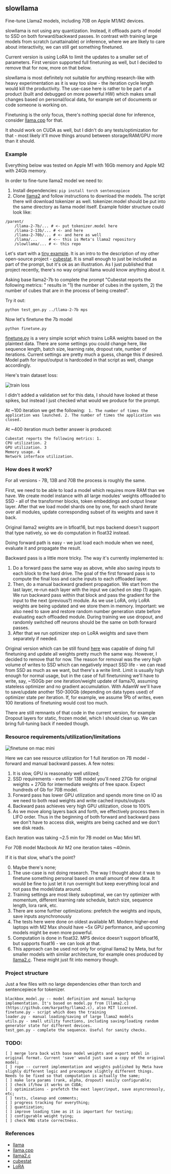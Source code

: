 ## slowllama

Fine-tune Llama2 models, including 70B on Apple M1/M2 devices.

slowllama is not using any quantization. Instead, it offloads parts of model to SSD on both forward/backward passes. In contrast with training large models from scratch (unattainable) or inference, where we are likely to care about interactivity, we can still get something finetuned.

Current version is using LoRA to limit the updates to a smaller set of parameters. First version supported full finetuning as well, but I decided to remove that for now, more on that below.

slowllama is most definitely not suitable for anything research-like with heavy experimentation as it is way too slow - the iteration cycle length would kill the productivity. The use-case here is rather to be part of a product (built and debugged on more powerful HW) which makes small changes based on personal/local data, for example set of documents or code someone is working on.

Finetuning is the only focus, there's nothing special done for inference, consider [llama.cpp](https://github.com/ggerganov/llama.cpp) for that.

It should work on CUDA as well, but I didn't do any tests/optimization for that - most likely it'll move things around between storage/RAM/GPU more than it should.

### Example

Everything below was tested on Apple M1 with 16Gb memory and Apple M2 with 24Gb memory. 

In order to fine-tune llama2 model we need to:
1. Install dependencies: ```pip install torch sentencepiece``` 
2. Clone [llama2](https://github.com/facebookresearch/llama) and follow instructions to download the models. The script there will download tokenizer as well. tokenizer.model should be put into the same directory as llama model itself. Example folder structure could look like:
```
/parent/
    /llama-2-7b/... # <- put tokenizer.model here
    /llama-2-13b/... # <- and here
    /llama-2-70b/... # <- and here as well
    /llama/...     # <-- this is Meta's llama2 repository
    /slowllama/... # <- this repo
```

Let's start with a [tiny example](test_data/cubestat.txt). It is an intro to the description of my other open-source project - [cubestat](https://github.com/okuvshynov/cubestat). It is small enough to just be included as part of the prompt, but it's ok as an illustration. As I just published that project recently, there's no way original llama would know anything about it. 

Asking base llama2-7b to complete the prompt "Cubestat reports the following metrics: " results in "1) the number of cubes in the system, 2) the number of cubes that are in the process of being created". 

Try it out:
```
python test_gen.py ../llama-2-7b mps
```

Now let's finetune the 7b model

```
python finetune.py
```

[finetune.py](finetune.py) is a very simple script which trains LoRA weights based on the plaintext data. There are some settings you could change here, like sequence length, batch size, learning rate, dropout rate, number of iterations. Current settings are pretty much a guess, change this if desired. Model path for input/output is hardcoded in that script as well, change accordingly.

Here's train dataset loss:

![train loss](static/train_loss.png)

I didn't added a validation set for this data, I should have looked at these spikes, but instead I just checked what would we produce for the prompt.

At ~100 iteration we get the following: ``` 1. The number of times the application was launched. 2. The number of times the application was closed.```

At ~400 iteration much better answer is produced: 

```
Cubestat reports the following metrics: 1.
CPU utilization. 2
GPU utilization. 3
Memory usage. 4
Network interface utilization.
```

### How does it work?
For all versions - 7B, 13B and 70B the process is roughly the same.

First, we need to be able to load a model which requires more RAM than we have. We create model instance with all large modules' weights offloaded to SSD - all of the transformer blocks, token embeddings and output linear layer. After that we load model shards one by one, for each shard iterate over all modules, update corresponding subset of its weights and save it back. 

Original llama2 weights are in bfloat16, but mps backend doesn't support that type natively, so we do computation in float32 instead.

Doing forward path is easy - we just load each module when we need, evaluate it and propagate the result. 

Backward pass is a little more tricky. The way it's currently implemented is:
1. Do a forward pass the same way as above, while also saving inputs to each block to the hard drive. The goal of the first forward pass is to compute the final loss and cache inputs to each offloaded layer. 
2. Then, do a manual backward gradient propagation. We start from the last layer, re-run each layer with the input we cached on step (1) again. We run backward pass within that block and pass the gradient for the input to the next (previous?) module. As we use LoRA, only LoRA weights are being updated and we store them in memory. Important: we also need to save and restore random number generation state before evaluating each offloaded module. During training we use dropout, and randomly switched off neurons should be the same on both forward passes.
3. After that we run optimizer step on LoRA weights and save them separately if needed.

Original version which can be still found [here](https://github.com/okuvshynov/experiments/tree/5cf944cb1274e577d1e755e6ad1957190d286d9d/split_model) was capable of doing full finetuning and update all weights pretty much the same way. However, I decided to remove that for now. The reason for removal was the very high volume of writes to SSD which can negatively impact SSD life - we can read from SSD as much as we want, but there's a write limit. Limit is usually high enough for normal usage, but in the case of full finetunining we'll have to write, say, ~150Gb per one iteration/weight update of llama70, assuming stateless optimizer and no gradient accumulation. With AdamW we'll have to save/update another 150-300Gb (depending on data types used) of optimizer state per iteration. If, for example, we assume 1Pb of writes, even 100 iterations of finetuning would cost too much. 

There are still remnants of that code in the current version, for example Dropout layers for static, frozen model, which I should clean up. 
We can bring full-tuning back if needed though.

### Resource requirements/utilization/limitations

![finetune on mac mini](static/finetune_m1_7b.png)

Here we can see resource utilization for 1 full iteration on 7B model - forward and manual backward passes. A few notes:
1. It is slow, GPU is reasonably well utilized;
2. SSD requirements - even for 13B model you'll need 27Gb for original weights + 27Gb for intermediate weights of free space. Expect hundreds of Gb for 70B model.
3. Forward pass has lower GPU utilization and spends more time on IO as we need to both read weights and write cached inputs/outputs
4. Backward pass achieves very high GPU utilization, close to 100%
5. As we move along layers back and forth, we effectively process them in LIFO order. Thus in the beginning of both forward and backward pass we don't have to access disk, weights are being cached and we don't see disk reads.

Each iteration was taking ~2.5 min for 7B model on Mac Mini M1.

For 70B model Macbook Air M2 one iteration takes ~40min.

If it is that slow, what's the point?

0. Maybe there's none;
1. The use-case is not doing research. The way I thought about it was to finetune something personal based on small amount of new data. It would be fine to just let it run overnight but keep everything local and not pass the model/data around.
2. Training settings are most likely suboptimal, we can try optimizer with momentum, different learning rate schedule, batch size, sequence length, lora rank, etc.
3. There are some further optimizations: prefetch the weights and inputs, save inputs asynchronously
4. The tests here were done on oldest available M1. Modern higher-end laptops with M2 Max should have ~5x GPU performance, and upcoming models might be even more powerful.
5. Computation is done in float32. MPS device doesn't support bfloat16, but supports float16 - we can look at that. 
6. This approach can be used not only for original llama2 by Meta, but for smaller models with similar architecture, for example ones produced by [llama2.c](https://github.com/karpathy/llama2.c). These might just fit into memory though. 


### Project structure

Just a few files with no large dependencies other than torch and sentencepiece for tokenizer.
```
blackbox_model.py -- model definition and manual backprop implementation. It's based on model.py from [llama2.c](https://github.com/karpathy/llama2.c), also MIT licenced.
finetune.py - script which does the training
loader.py - manual loading/saving of large llama2 models
utils.py - small utility functions, including saving/loading random generator state for different devices.
test_gen.py - complete the sequence. Useful for sanity checks.
```

### TODO:
```
[ ] merge lora back with base model weights and export model in original format. Current 'save' would just save a copy of the original model;
[ ] rope -- current implementation and weights published by Meta have slighly different logic and precompute slightly different things. Needs to be fixed so that computation is actually the same;
[ ] make lora params (rank, alpha, dropout) easily configurable;
[ ] check if/how it works on CUDA;
[ ] optimizations - prefetch the next layer/input, save asyncronously, etc;
[ ] tests, cleanup and comments;
[ ] progress tracking for everything;
[ ] quantization;
[ ] improve loading time as it is important for testing;
[ ] configurable weight tying;
[ ] check RNG state correctness.
```

### References
* [llama](https://github.com/facebookresearch/llama)
* [llama.cpp](https://github.com/ggerganov/llama.cpp)
* [llama2.c](https://github.com/karpathy/llama2.c)
* [cubestat](https://github.com/okuvshynov/cubestat)
* [LoRA](https://arxiv.org/abs/2106.09685)
